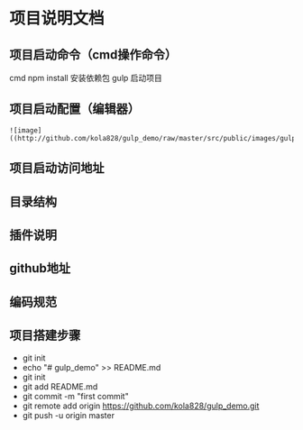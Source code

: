 # 项目说明文档
## 项目启动命令（cmd操作命令） 
cmd  npm install  安装依赖包
     gulp 启动项目
## 项目启动配置（编辑器）
    ![image]((http://github.com/kola828/gulp_demo/raw/master/src/public/images/gulp.png))
## 项目启动访问地址
## 目录结构
## 插件说明
## github地址
## 编码规范
## 项目搭建步骤
- git init
- echo "# gulp_demo" >> README.md
- git init
- git add README.md
- git commit -m "first commit"
- git remote add origin https://github.com/kola828/gulp_demo.git
- git push -u origin master
